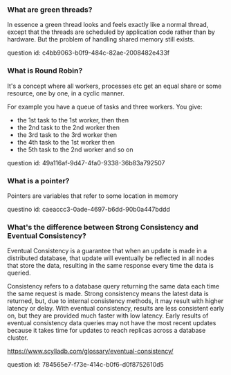 ### What are green threads?

In essence a green thread looks and feels exactly like a normal thread, except that the threads 
are scheduled by application code rather than by hardware. But the problem of handling shared 
memory still exists.

question id: c4bb9063-b0f9-484c-82ae-2008482e433f


### What is Round Robin?

It's a concept where all workers, processes etc get an equal share or some resource, one by one, in a cyclic manner.

For example you have a queue of tasks and three workers. You give:
- the 1st task to the 1st worker, then 
then 
- the 2nd task to the 2nd worker
then 
- the 3rd task to the 3rd worker
then
- the 4th task to the 1st worker
then
- the 5th task to the 2nd worker
and so on

question id: 49a116af-9d47-4fa0-9338-36b83a792507



### What is a pointer?

Pointers are variables that refer to some location in memory

questino id: caeaccc3-0ade-4697-b6dd-90b0a447bddd


### What's the difference between Strong Consistency and Eventual Consistency?

Eventual Consistency is a guarantee that when an update is made in a distributed database, 
that update will eventually be reflected in all nodes that store the data, 
resulting in the same response every time the data is queried.


Consistency refers to a database query returning the same data each time the same request is made. 
Strong consistency means the latest data is returned, but, due to internal consistency methods, 
it may result with higher latency or delay. With eventual consistency, 
results are less consistent early on, but they are provided much faster with low latency. 
Early results of eventual consistency data queries may not have the most recent updates 
because it takes time for updates to reach replicas across a database cluster.

https://www.scylladb.com/glossary/eventual-consistency/

question id: 784565e7-f73e-414c-b0f6-d0f8752610d5
